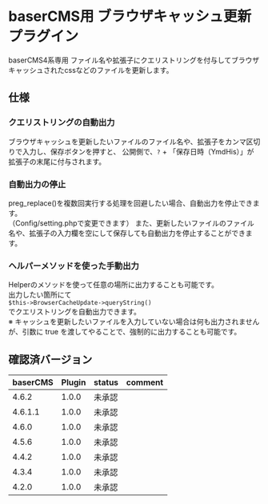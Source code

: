 # baserCMS用 ブラウザキャッシュ更新 プラグイン

baserCMS4系専用 
ファイル名や拡張子にクエリストリングを付与してブラウザキャッシュされたcssなどのファイルを更新します。

## 仕様

### クエリストリングの自動出力
ブラウザキャッシュを更新したいファイルのファイル名や、拡張子をカンマ区切りで入力し、保存ボタンを押すと、
公開側で、`?` + 「保存日時（YmdHis）」が拡張子の末尾に付与されます。

### 自動出力の停止
preg_replace()を複数回実行する処理を回避したい場合、自動出力を停止できます。  
（Config/setting.phpで変更できます）
また、更新したいファイルのファイル名や、拡張子の入力欄を空にして保存しても自動出力を停止することができます。

### ヘルパーメソッドを使った手動出力 
Helperのメソッドを使って任意の場所に出力することも可能です。   
出力したい箇所にて  
`$this->BrowserCacheUpdate->queryString()`   
でクエリストリングを自動出力できます。   
※ キャッシュを更新したいファイルを入力していない場合は何も出力されませんが、引数に true を渡してやることで、強制的に出力することも可能です。 


## 確認済バージョン

|baserCMS|Plugin|status|comment|
|:--|:--|:--|:--|
|4.6.2|1.0.0|未承認||
|4.6.1.1|1.0.0|未承認||
|4.6.0|1.0.0|未承認||
|4.5.6|1.0.0|未承認||
|4.4.2|1.0.0|未承認||
|4.3.4|1.0.0|未承認||
|4.2.0|1.0.0|未承認||
